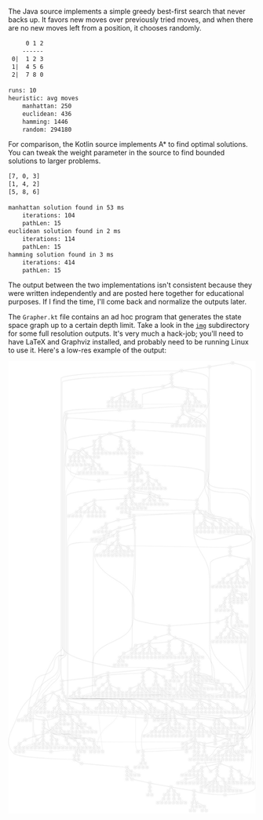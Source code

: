 The Java source implements a simple greedy best-first search that never backs up. 
It favors new moves over previously tried moves, and when there are no new moves left from a position, it chooses randomly.

```
     0 1 2
    ------
 0|  1 2 3
 1|  4 5 6
 2|  7 8 0

runs: 10
heuristic: avg moves
	manhattan: 250
	euclidean: 436
	hamming: 1446
	random: 294180
```


For comparison, the Kotlin source implements A* to find optimal solutions. You can tweak the weight parameter in the source
to find bounded solutions to larger problems.

```
[7, 0, 3]
[1, 4, 2]
[5, 8, 6]

manhattan solution found in 53 ms
	iterations: 104
	pathLen: 15
euclidean solution found in 2 ms
	iterations: 114
	pathLen: 15
hamming solution found in 3 ms
	iterations: 414
	pathLen: 15
```

The output between the two implementations
isn't consistent because they were written independently and are posted here together for educational purposes. If I 
find the time, I'll come back and normalize the outputs later.

The `Grapher.kt` file contains an ad hoc program that generates the state space graph up to a certain depth limit.
Take a look in the [`img`](https://github.com/entangledloops/SlidingTilePuzzle/blob/master/img) subdirectory for some 
full resolution outputs. It's very much a hack-job; you'll need to have LaTeX and Graphviz installed, and probably need to
be running Linux to use it. Here's a low-res example of the output:

![dot-2048](https://github.com/entangledloops/SlidingTilePuzzle/blob/master/img/dot-2048-small.png)

